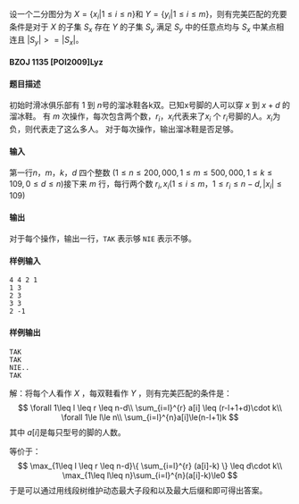 设一个二分图分为 $X = \{x_i|1\leq i \leq n\}$​​ 和 $Y = \{y_i|1\leq i \leq m\}$​​​​ ，则有完美匹配的充要条件是对于 $X$ 的子集 $S_x$ 存在 $Y$ 的子集 $S_y$ 满足 $S_y$ 中的任意点均与 $S_x$​ 中某点相连且 $|S_y| >= |S_x|$。 



#### BZOJ 1135 [POI2009]Lyz

#### 题目描述

初始时滑冰俱乐部有 $1$​ 到 $n$​ 号的溜冰鞋各k双。已知x号脚的人可以穿 $x$​ 到 $x+d$​ 的溜冰鞋。 有 $m$​ 次操作，每次包含两个数，$r_i$​，$x_i$​代表来了$x_i$​ 个 $r_i$​ 号脚的人。$x_i$​ 为负，则代表走了这么多人。 对于每次操作，输出溜冰鞋是否足够。

#### 输入

第一行$n$​​​，$m$​​​，$k$​​​，$d$​​​​ 四个整数 $(1≤n≤200,000,1≤m≤500,000,1≤k≤109,0≤d≤n)$​​​
接下来 $m$​​ 行，每行两个数 $r_i,x_i(1≤i≤m，1≤r_i≤n−d,|x_i|≤109)$​

#### 输出

对于每个操作，输出一行，```TAK``` 表示够 ```NIE``` 表示不够。

#### 样例输入

```
4 4 2 1
1 3
2 3
3 3
2 -1
```

#### 样例输出

```
TAK
TAK
NIE..
TAK
```

解：将每个人看作 $X$ ，每双鞋看作 $Y$ ，则有完美匹配的条件是：
$$
\forall 1\leq l \leq r \leq n-d\\
\sum_{i=l}^{r} a[i] \leq (r-l+1+d)\cdot k\\
\forall 1\le l\le n\\
\sum_{i=l}^{n}a[i]\le(n-l+1)k
$$
其中 $a[i]$​ 是每只型号的脚的人数。

等价于：
$$
\max_{1\leq l \leq r \leq n-d}\{ \sum_{i=l}^{r} (a[i]-k) \} \leq d\cdot k\\
\max_{1\leq l\leq n}\sum_{i=l}^{n}(a[i]-k)\le0
$$
于是可以通过用线段树维护动态最大子段和以及最大后缀和即可得出答案。

